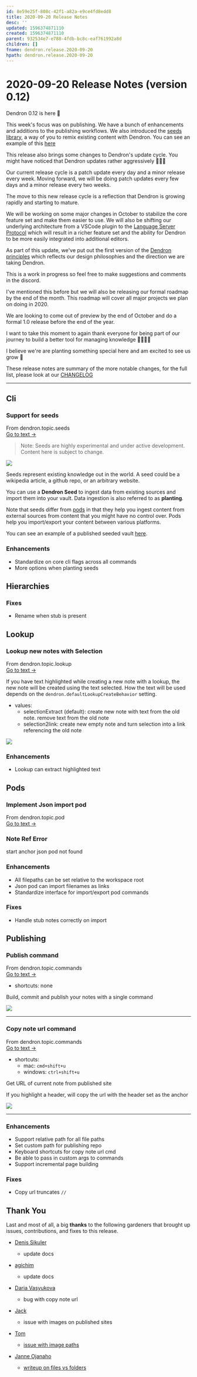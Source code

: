 ```yaml
---
id: 8e59e25f-808c-42f1-a82a-e9ce4fd8edd8
title: 2020-09-20 Release Notes
desc: ''
updated: 1596374871110
created: 1596374871110
parent: 932534e7-e788-4fdb-bc8c-eaf761992a8d
children: []
fname: dendron.release.2020-09-20
hpath: dendron.release.2020-09-20
---
```

# 2020-09-20 Release Notes (version 0.12)

Dendron 0.12 is here 🌱

This week's focus was on publishing. We have a bunch of enhancements and additions to the publishing workflows. We also introduced the [seeds library](4fdf54ac-599e-42e7-90a5-38964913a9a7), a way of you to remix existing content with Dendron. You can see an example of this [here](http://aws.dendron.so/)

This release also brings some changes to Dendron's update cycle. 
You might have noticed that Dendron updates rather aggressively 🚀🚀🚀

Our current release cycle is a patch update every day and a minor release every week. 
Moving forward, we will be doing patch updates every few days and a minor release every two weeks. 

The move to this new release cycle is a reflection that Dendron is growing rapidly and starting to mature. 

We will be working on some major changes in October to stabilize the core feature set and make them easier to use. We will also be shifting our underlying architecture from a VSCode plugin to the [Language Server Protocol](https://microsoft.github.io/language-server-protocol/) which will result in a richer feature set and the ability for Dendron to be more easily integrated into additional editors.

As part of this update, we've put out the first version of the [Dendron principles](https://dendron.so//notes/7fcebd7d-6411-4c9d-8baf-65629dc018a1.html) which reflects our design philosophies and the direction we are taking Dendron. 

This is a work in progress so feel free to make suggestions and comments in the discord.

I've mentioned this before but we will also be releasing our formal roadmap by the end of the month. This roadmap will cover all major projects we plan on doing in 2020. 

We are looking to come out of preview by the end of October and do a formal 1.0 release before the end of the year. 

I want to take this moment to again thank everyone for being part of our journey to build a better tool for managing knowledge 👨‍🌾👩‍🌾 

I believe we're are planting something special here and am excited to see us grow 🌱 

These release notes are summary of the more notable changes, for the full list, please look at our [CHANGELOG](https://github.com/dendronhq/dendron/blob/master/CHANGELOG.md)

* * *

## Cli

### Support for seeds

<div class="portal-container">
<div class="portal-head">
<div class="portal-backlink" >
<div class="portal-title">From <span class="portal-text-title">dendron.topic.seeds</span></div>
<a href="4fdf54ac-599e-42e7-90a5-38964913a9a7.html" class="portal-arrow">Go to text <span class="right-arrow">→</span></a>
</div>
</div>
<div id="portal-parent-anchor" class="portal-parent" markdown="1">
<div class="portal-parent-fader-top"></div>
<div class="portal-parent-fader-bottom"></div>        
  

> Note: Seeds are highly experimental and under active development. Content here is subject to change.

![](https://foundation-prod-assetspublic53c57cce-8cpvgjldwysl.s3-us-west-2.amazonaws.com/assets/images/seeds.png)

Seeds represent existing knowledge out in the world. A seed could be a wikipedia article, a github repo, or an arbitrary website. 

You can use a **Dendron Seed** to ingest data from existing sources and import them into your vault. Data ingestion is also referred to as **planting**.

Note that seeds differ from [pods](66727a39-d0a7-449b-a10d-f6c438185d7f) in that they help you ingest content from external sources from content that you might have no control over. Pods help you import/export your content between various platforms.

You can see an example of a published seeded vault [here](https://aws.dendron.so/).

</div>    
</div>

### Enhancements

- Standardize on core cli flags across all commands
- More options when planting seeds

## Hierarchies

### Fixes

- Rename when stub is present 

## Lookup

### Lookup new notes with Selection

<div class="portal-container">
<div class="portal-head">
<div class="portal-backlink" >
<div class="portal-title">From <span class="portal-text-title">dendron.topic.lookup</span></div>
<a href="a7c3a810-28c8-4b47-96a6-8156b1524af3.html" class="portal-arrow">Go to text <span class="right-arrow">→</span></a>
</div>
</div>
<div id="portal-parent-anchor" class="portal-parent" markdown="1">
<div class="portal-parent-fader-top"></div>
<div class="portal-parent-fader-bottom"></div>        
  

If you have text highlighted while creating a new note with a lookup, the new note will be created using the text selected. How the text will be used depends on  the `dendron.defaultLookupCreateBehavior` setting.

- values: 
  - selectionExtract (default): create new note with text from the old note. remove text from the old note
  - selection2link: create new empty note and turn selection into a link referencing the old note

<a href="https://www.loom.com/share/61d754c1dca84b99b2786b2f89473566">
<img style="" src="https://cdn.loom.com/sessions/thumbnails/61d754c1dca84b99b2786b2f89473566-with-play.gif"> </a>

</div>    
</div>

### Enhancements

- Lookup can extract highlighted text

## Pods

### Implement Json import pod

<div class="portal-container">
<div class="portal-head">
<div class="portal-backlink" >
<div class="portal-title">From <span class="portal-text-title">dendron.topic.pod</span></div>
<a href="66727a39-d0a7-449b-a10d-f6c438185d7f.html" class="portal-arrow">Go to text <span class="right-arrow">→</span></a>
</div>
</div>
<div id="portal-parent-anchor" class="portal-parent" markdown="1">
<div class="portal-parent-fader-top"></div>
<div class="portal-parent-fader-bottom"></div>        
  
### Note Ref Error

start anchor json pod not found  

</div>    
</div>

### Enhancements

- All filepaths can be set relative to the workspace root
- Json pod can import filenames as links
- Standardize interface for import/export pod commands

### Fixes

- Handle stub notes correctly on import 

## Publishing

### Publish command

<div class="portal-container">
<div class="portal-head">
<div class="portal-backlink" >
<div class="portal-title">From <span class="portal-text-title">dendron.topic.commands</span></div>
<a href="eea2b078-1acc-4071-a14e-18299fc28f47.html" class="portal-arrow">Go to text <span class="right-arrow">→</span></a>
</div>
</div>
<div id="portal-parent-anchor" class="portal-parent" markdown="1">
<div class="portal-parent-fader-top"></div>
<div class="portal-parent-fader-bottom"></div>        
  

- shortcuts: none

Build, commit and publish your notes with a single command

<a href="https://www.loom.com/share/c58edf543e234a8fa164095237579ccc"> <img style="" src="https://cdn.loom.com/sessions/thumbnails/c58edf543e234a8fa164095237579ccc-with-play.gif"> </a>

* * *

</div>    
</div>

### Copy note url command

<div class="portal-container">
<div class="portal-head">
<div class="portal-backlink" >
<div class="portal-title">From <span class="portal-text-title">dendron.topic.commands</span></div>
<a href="eea2b078-1acc-4071-a14e-18299fc28f47.html" class="portal-arrow">Go to text <span class="right-arrow">→</span></a>
</div>
</div>
<div id="portal-parent-anchor" class="portal-parent" markdown="1">
<div class="portal-parent-fader-top"></div>
<div class="portal-parent-fader-bottom"></div>        
  

- shortcuts: 
  - mac: `cmd+shift+u`
  - windows: `ctrl+shift+u`

Get URL of current note from published site

 If you highlight a header, will copy the url with the header set as the anchor 

![](https://foundation-prod-assetspublic53c57cce-8cpvgjldwysl.s3-us-west-2.amazonaws.com/assets/images/notes.copy-url.gif)

* * *

</div>    
</div>

### Enhancements

- Support relative path for all file paths
- Set custom path for publishing repo
- Keyboard shortcuts for copy note url cmd
- Be able to pass in custom args to commands
- Support incremental page building

### Fixes

- Copy url truncates `//` 

## Thank You

Last and most of all, a big **thanks** to the following gardeners that brought up issues, contributions, and fixes to this release.

- [Denis Sikuler](https://github.com/gamtiq)
  - update docs

- [agichim](https://github.com/agichim)
  - update docs

- [Daria Vasyukova](https://github.com/gereleth)
  - bug with copy note url

- [Jack](https://github.com/JackQAQ-byte)
  - issue with images on published sites

- [Tom](https://github.com/peanutputter)
  - [issue with image paths](https://github.com/dendronhq/dendron/issues/200)

- [Janne Ojanaho](https://github.com/jojanaho)
  - [writeup on files vs folders](https://github.com/dendronhq/dendron/issues/210)

